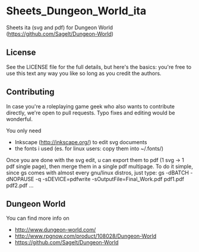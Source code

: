 Sheets_Dungeon_World_ita
========================
Sheets ita (svg and pdf) for Dungeon World (https://github.com/Sagelt/Dungeon-World)

## License
See the LICENSE file for the full details, but here's the basics: you're free to use this text any way you like so long as you credit the authors.


## Contributing
In case you're a roleplaying game geek who also wants to contribute directly, we're open to pull requests. Typo fixes and editing would be wonderful.

You only need 
- Inkscape (http://inkscape.org/) to edit svg documents
- the fonts i used (es. for linux users: copy them into ~/.fonts/)

Once you are done with the svg edit, u can export them to pdf (1 svg -> 1 pdf single page), then merge them in a single pdf multipage.
To do it simple, since gs comes with almost every gnu/linux distros, just type:
gs -dBATCH -dNOPAUSE -q -sDEVICE=pdfwrite -sOutputFile=Final_Work.pdf  pdf1.pdf pdf2.pdf ...


## Dungeon World
You can find more info on
- http://www.dungeon-world.com/
- http://www.rpgnow.com/product/108028/Dungeon-World
- https://github.com/Sagelt/Dungeon-World
